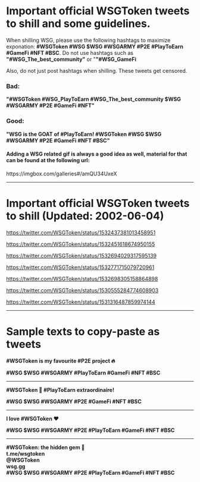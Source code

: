 <h1>Important official WSGToken tweets to shill and some guidelines.</h1>

When shilling WSG, please use the following hashtags to maximize exponation: <b>#WSGToken #WSG $WSG #WSGARMY #P2E #PlayToEarn #GameFi #NFT #BSC</b>.
Do not use hashtags such as <b>"#WSG_The_best_community"</b> or "<b>"#WSG_GameFi</b>


Also, do not just post hashtags when shilling. These tweets get censored.


<h3>Bad:</h3>
<b>"#WSGToken #WSG_PlayToEarn #WSG_The_best_community $WSG #WSGARMY #P2E #GameFi #NFT"</b>

<h3>Good:</h3>
<b>"WSG is the GOAT of #PlayToEarn!
#WSGToken #WSG $WSG #WSGARMY #P2E #GameFi #NFT #BSC"</b>


<h4>Adding a WSG related gif is always a good idea as well, material for that can be found at the following url:</h4>
https://imgbox.com/galleries#/amQU34UxeX
<hr>
<h1>Important official WSGToken tweets to shill (Updated: 2002-06-04)</h1>

https://twitter.com/WSGToken/status/1532437381013458951

https://twitter.com/WSGToken/status/1532451618674950155

https://twitter.com/WSGToken/status/1532694029317595139

https://twitter.com/WSGToken/status/1532771715079720961

https://twitter.com/WSGToken/status/1532698305158864898

https://twitter.com/WSGToken/status/1530555284774608903

https://twitter.com/WSGToken/status/1531316487859974144
<hr>
<h1>Sample texts to copy-paste as tweets</h1>

<b>#WSGToken is my favourite #P2E project 🔥<br>
  
#WSG $WSG #WSGARMY #PlayToEarn #GameFi #NFT #BSC</b>
<hr>
<b>#WSGToken 🙌 #PlayToEarn extraordinaire!<br>
  
#WSG $WSG #WSGARMY #P2E #GameFi #NFT #BSC </b>
<hr>
<b>I love #WSGToken ❤️ <br>
  
#WSG $WSG #WSGARMY #P2E #PlayToEarn #GameFi #NFT #BSC</b>
<hr>
<b> #WSGToken: the hidden gem 💎 <br>
t.me/wsgtoken<br>
@WSGToken<br>
wsg.gg
<br>
#WSG $WSG #WSGARMY #P2E #PlayToEarn #GameFi #NFT #BSC</b>
